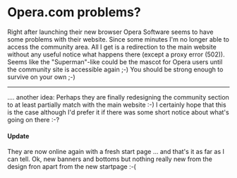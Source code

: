 # Opera.com problems?

Right after launching their new browser Opera Software seems to have some problems with their website. Since some minutes I'm no longer able to access the community area. All I get is a redirection to the main website without any useful notice what happens there (except a proxy error (502)). Seems like the "Superman"-like could be the mascot for Opera users until the community site is accessible again ;-) You should be strong enough to survive on your own ;-)

-------------------------------



.... another idea: Perhaps they are finally redesigning the community section to at least partially match with the main website :-) I certainly hope that this is the case although I'd prefer it if there was some short notice about what's going on there :-?



<h4>Update</h4>

They are now online again with a fresh start page ... and that's it as far as I can tell. Ok, new banners and bottoms but nothing really new from the design fron apart from the new startpage :-(
